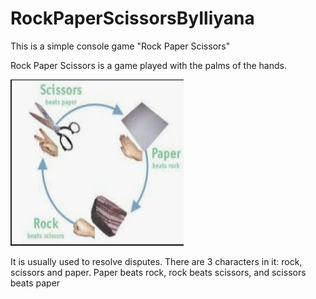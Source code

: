 # RockPaperScissorsByIliyana
This is a simple console game "Rock   Paper  Scissors"

Rock Paper Scissors is a game played with the palms of the hands.

 <img src="one.png" alt="img" height="266" width="277">

It is usually used to resolve disputes. There are 3 characters in it:
 rock, scissors and paper. Paper beats rock, rock beats scissors, and scissors beats paper
